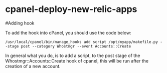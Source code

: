 cpanel-deploy-new-relic-apps
============================

#Adding hook

To add the hook into cPanel, you should use the code below:

	/usr/local/cpanel/bin/manage_hooks add script /opt/myapp/makefile.py --stage post --category Whostmgr --event Accounts::Create
	
In general what you do, is to add a script, to the post stage of the Whostmgr::Accounts::Create hook of cpanel, this will be run after the creation of a new account.
